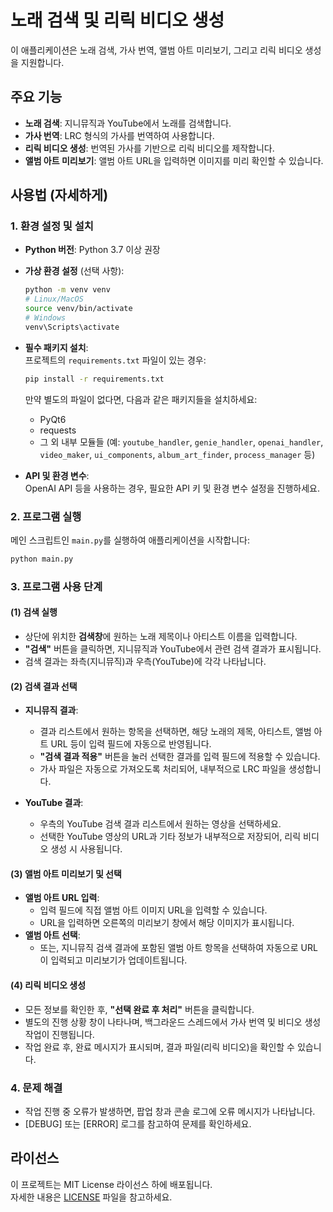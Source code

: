 # 노래 검색 및 리릭 비디오 생성

이 애플리케이션은 노래 검색, 가사 번역, 앨범 아트 미리보기, 그리고 리릭 비디오 생성을 지원합니다.

## 주요 기능

- **노래 검색**: 지니뮤직과 YouTube에서 노래를 검색합니다.
- **가사 번역**: LRC 형식의 가사를 번역하여 사용합니다.
- **리릭 비디오 생성**: 번역된 가사를 기반으로 리릭 비디오를 제작합니다.
- **앨범 아트 미리보기**: 앨범 아트 URL을 입력하면 이미지를 미리 확인할 수 있습니다.

## 사용법 (자세하게)

### 1. 환경 설정 및 설치

- **Python 버전**: Python 3.7 이상 권장
- **가상 환경 설정** (선택 사항):
  ```bash
  python -m venv venv
  # Linux/MacOS
  source venv/bin/activate
  # Windows
  venv\Scripts\activate
  ```

- **필수 패키지 설치**:  
  프로젝트의 `requirements.txt` 파일이 있는 경우:
  ```bash
  pip install -r requirements.txt
  ```
  만약 별도의 파일이 없다면, 다음과 같은 패키지들을 설치하세요:
  - PyQt6
  - requests
  - 그 외 내부 모듈들 (예: `youtube_handler`, `genie_handler`, `openai_handler`, `video_maker`, `ui_components`, `album_art_finder`, `process_manager` 등)

- **API 및 환경 변수**:  
  OpenAI API 등을 사용하는 경우, 필요한 API 키 및 환경 변수 설정을 진행하세요.

### 2. 프로그램 실행

메인 스크립트인 `main.py`를 실행하여 애플리케이션을 시작합니다:
```bash
python main.py
```

### 3. 프로그램 사용 단계

#### (1) 검색 실행

- 상단에 위치한 **검색창**에 원하는 노래 제목이나 아티스트 이름을 입력합니다.
- **"검색"** 버튼을 클릭하면, 지니뮤직과 YouTube에서 관련 검색 결과가 표시됩니다.
- 검색 결과는 좌측(지니뮤직)과 우측(YouTube)에 각각 나타납니다.

#### (2) 검색 결과 선택

- **지니뮤직 결과**:  
  - 결과 리스트에서 원하는 항목을 선택하면, 해당 노래의 제목, 아티스트, 앨범 아트 URL 등이 입력 필드에 자동으로 반영됩니다.
  - **"검색 결과 적용"** 버튼을 눌러 선택한 결과를 입력 필드에 적용할 수 있습니다.
  - 가사 파일은 자동으로 가져오도록 처리되어, 내부적으로 LRC 파일을 생성합니다.

- **YouTube 결과**:  
  - 우측의 YouTube 검색 결과 리스트에서 원하는 영상을 선택하세요.
  - 선택한 YouTube 영상의 URL과 기타 정보가 내부적으로 저장되어, 리릭 비디오 생성 시 사용됩니다.

#### (3) 앨범 아트 미리보기 및 선택

- **앨범 아트 URL 입력**:  
  - 입력 필드에 직접 앨범 아트 이미지 URL을 입력할 수 있습니다.
  - URL을 입력하면 오른쪽의 미리보기 창에서 해당 이미지가 표시됩니다.
- **앨범 아트 선택**:  
  - 또는, 지니뮤직 검색 결과에 포함된 앨범 아트 항목을 선택하여 자동으로 URL이 입력되고 미리보기가 업데이트됩니다.

#### (4) 리릭 비디오 생성

- 모든 정보를 확인한 후, **"선택 완료 후 처리"** 버튼을 클릭합니다.
- 별도의 진행 상황 창이 나타나며, 백그라운드 스레드에서 가사 번역 및 비디오 생성 작업이 진행됩니다.
- 작업 완료 후, 완료 메시지가 표시되며, 결과 파일(리릭 비디오)을 확인할 수 있습니다.

### 4. 문제 해결

- 작업 진행 중 오류가 발생하면, 팝업 창과 콘솔 로그에 오류 메시지가 나타납니다.
- [DEBUG] 또는 [ERROR] 로그를 참고하여 문제를 확인하세요.

## 라이선스

이 프로젝트는 MIT License 라이선스 하에 배포됩니다.  
자세한 내용은 [LICENSE](LICENSE) 파일을 참고하세요.
